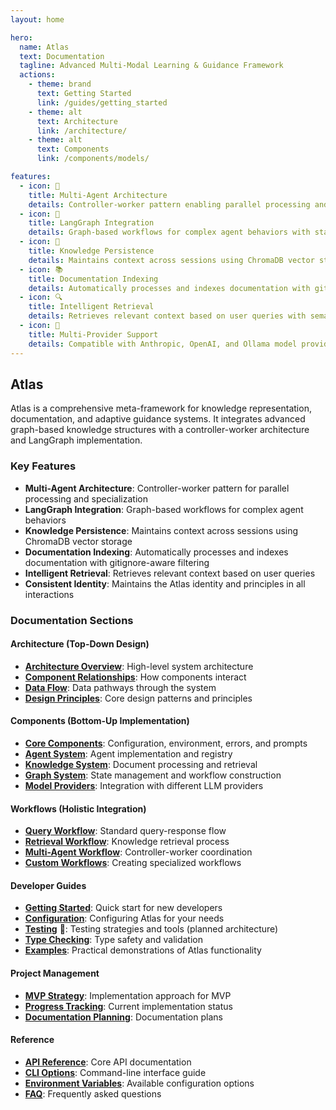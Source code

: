 ```yaml
---
layout: home

hero:
  name: Atlas
  text: Documentation
  tagline: Advanced Multi-Modal Learning & Guidance Framework
  actions:
    - theme: brand
      text: Getting Started
      link: /guides/getting_started
    - theme: alt
      text: Architecture
      link: /architecture/
    - theme: alt
      text: Components
      link: /components/models/

features:
  - icon: 🤖
    title: Multi-Agent Architecture
    details: Controller-worker pattern enabling parallel processing and agent specialization
  - icon: 🔄
    title: LangGraph Integration
    details: Graph-based workflows for complex agent behaviors with state management
  - icon: 🧠
    title: Knowledge Persistence
    details: Maintains context across sessions using ChromaDB vector storage
  - icon: 📚
    title: Documentation Indexing
    details: Automatically processes and indexes documentation with gitignore-aware filtering
  - icon: 🔍
    title: Intelligent Retrieval
    details: Retrieves relevant context based on user queries with semantic search
  - icon: 🧩
    title: Multi-Provider Support
    details: Compatible with Anthropic, OpenAI, and Ollama model providers
---
```


## Atlas

Atlas is a comprehensive meta-framework for knowledge representation, documentation, and adaptive guidance systems. It integrates advanced graph-based knowledge structures with a controller-worker architecture and LangGraph implementation.

### Key Features

- **Multi-Agent Architecture**: Controller-worker pattern for parallel processing and specialization
- **LangGraph Integration**: Graph-based workflows for complex agent behaviors
- **Knowledge Persistence**: Maintains context across sessions using ChromaDB vector storage
- **Documentation Indexing**: Automatically processes and indexes documentation with gitignore-aware filtering
- **Intelligent Retrieval**: Retrieves relevant context based on user queries
- **Consistent Identity**: Maintains the Atlas identity and principles in all interactions

### Documentation Sections

#### Architecture (Top-Down Design)
- **[Architecture Overview](./architecture/)**: High-level system architecture
- **[Component Relationships](./architecture/components.md)**: How components interact
- **[Data Flow](./architecture/data_flow.md)**: Data pathways through the system
- **[Design Principles](./architecture/design_principles.md)**: Core design patterns and principles

#### Components (Bottom-Up Implementation)
- **[Core Components](./components/core/config.md)**: Configuration, environment, errors, and prompts
- **[Agent System](./components/agents/controller.md)**: Agent implementation and registry
- **[Knowledge System](./components/knowledge/)**: Document processing and retrieval
- **[Graph System](./components/graph/)**: State management and workflow construction
- **[Model Providers](./components/models/)**: Integration with different LLM providers

#### Workflows (Holistic Integration)
- **[Query Workflow](./workflows/query.md)**: Standard query-response flow
- **[Retrieval Workflow](./workflows/retrieval.md)**: Knowledge retrieval process
- **[Multi-Agent Workflow](./workflows/multi_agent.md)**: Controller-worker coordination
- **[Custom Workflows](./workflows/custom_workflows.md)**: Creating specialized workflows

#### Developer Guides
- **[Getting Started](./guides/getting_started.md)**: Quick start for new developers
- **[Configuration](./guides/configuration.md)**: Configuring Atlas for your needs
- **[Testing](./guides/testing.md)** 🚧: Testing strategies and tools (planned architecture)
- **[Type Checking](./guides/type_checking.md)**: Type safety and validation
- **[Examples](./guides/examples/)**: Practical demonstrations of Atlas functionality

#### Project Management
- **[MVP Strategy](./project-management/roadmap/mvp_strategy.md)**: Implementation approach for MVP
- **[Progress Tracking](./project-management/tracking/todo.md)**: Current implementation status
- **[Documentation Planning](./project-management/planning/docs_planning.md)**: Documentation plans

#### Reference
- **[API Reference](./reference/api.md)**: Core API documentation
- **[CLI Options](./reference/cli.md)**: Command-line interface guide
- **[Environment Variables](./reference/env_variables.md)**: Available configuration options
- **[FAQ](./reference/faq.md)**: Frequently asked questions
